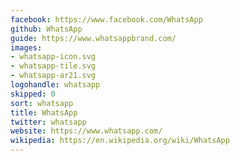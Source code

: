 ```yaml
---
facebook: https://www.facebook.com/WhatsApp
github: WhatsApp
guide: https://www.whatsappbrand.com/
images:
- whatsapp-icon.svg
- whatsapp-tile.svg
- whatsapp-ar21.svg
logohandle: whatsapp
skipped: 0
sort: whatsapp
title: WhatsApp
twitter: whatsapp
website: https://www.whatsapp.com/
wikipedia: https://en.wikipedia.org/wiki/WhatsApp
---
```

